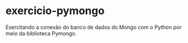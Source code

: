 # exercicio-pymongo

Exercitando a conexão do banco de dados do Mongo com o Python por meio da biblioteca Pymongo.
